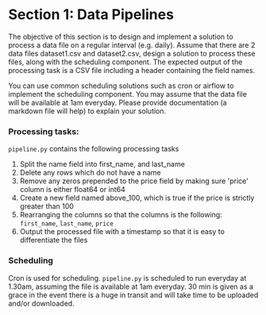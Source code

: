 # Section 1: Data Pipelines
The objective of this section is to design and implement a solution to process a data file on a regular interval (e.g. daily). Assume that there are 2 data files dataset1.csv and dataset2.csv, design a solution to process these files, along with the scheduling component. The expected output of the processing task is a CSV file including a header containing the field names.

You can use common scheduling solutions such as cron or airflow to implement the scheduling component. You may assume that the data file will be available at 1am everyday. Please provide documentation (a markdown file will help) to explain your solution.

### Processing tasks:
`pipeline.py` contains the following processing tasks
1. Split the name field into first_name, and last_name
2. Delete any rows which do not have a name
3. Remove any zeros prepended to the price field by making sure 'price' column is either float64 or int64
4. Create a new field named above_100, which is true if the price is strictly greater than 100
5. Rearranging the columns so that the columns is the following: `first_name`, `last_name`, `price`
6. Output the processed file with a timestamp so that it is easy to differentiate the files

### Scheduling
Cron is used for scheduling. `pipeline.py` is scheduled to run everyday at 1.30am, assuming the file is available at 1am everyday. 30 min is given as a grace in the event there is a huge in transit and will take time to be uploaded and/or downloaded.